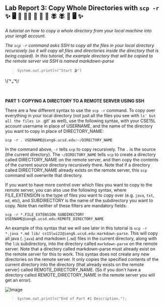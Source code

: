 ## Lab Report 3: Copy Whole Directories with `scp -r` ✨ 🖥 📂 🏃‍♀️ 🏃‍ 🏃‍ 💨 🪰  🪰 📂 🖥 ✨
*A tutorial on how to copy a whole directory from your local machine into your ieng6 account.*   

*The `scp -r` command asks SSH to copy all the files in your local directory recursively (so it will copy all files and directories inside the directory that is being copied). In this tutorial, the example directory that will be copied to the remote server via SSH is named markdown-parse*  
 
>`System.out.println("Start 🎬")`    

\\( ͡❛ ₒ ͡❛)/ <br/><br/><br/>
   
**PART 1: COPYING A DIRECTORY TO A REMOTE SERVER USING SSH**

There are a few different syntax to use the `scp -r` command.  To copy over everything in your local directory (not just all the files you see with `ls' but all the files in `.git' as well), use the following syntax, with your CSE15L account username in place of USERNAME, and the name of the directory you want to copy in place of DIRECTORY_NAME:      
 

`scp -r . USERNAME@ieng6.ucsd.edu:~/DIRECTORY_NAME`   
 
 
In the command above, `-r` tells `scp` to copy recursively. The `.` is the source  (the current directory). The `~/DIRECTORY_NAME` tells `scp` to create a directory called DIRECTORY_NAME on the remote server, and then copy the contents of the current source directory recursively there. Note that if a directory called DIRECTORY_NAME already exists on the remote server, this `scp` command will overwrite that directory.   

If you want to have more control over which files you want to copy to the remote server, you can also use the following syntax, where FILE_EXTENSION is the type of files you want to copy over (e.g. `java`, `txt`, `md`, etc), and SUBDIRECTORY is the name of the subdirectory you want to copy. Note than neither of these filters are mandatory fields:      
 

`scp -r *.FILE_EXTENSION SUBDIRECTORY USERNAME@ieng6.ucsd.edu:REMOTE_DIRECTORY_NAME`   
 
 
An example of this syntax that we will see later in this tutorial is `scp -r *.java *.md lib/ cs15lwi22@ieng6.ucsd.edu:markdown-parse`. This will copy all java (`.java`) and markdown (`.md`) files in the current directory, along with the `lib` subdirectory, into the directory called `markdown-parse` on the remote server. Note that a directory called markdown-parse must already exist on the remote server for this to work. This syntax does not create any new directories on the remote server. It only copies the specified contents of the current directory into the directory (that already exists on the remote server) called REMOTE_DIRECTORY_NAME. (So if you don't have a directory called REMOTE_DIRECTORY_NAME in the remote server you will get an error).    

![Image](https://user-images.githubusercontent.com/79061216/153679655-ae5b46f4-9c49-48df-bcbf-f649b131aa8e.png)          
>`System.out.println("End of Part #1 Description.");`  
 
<br/><br/><br/><br/>    


